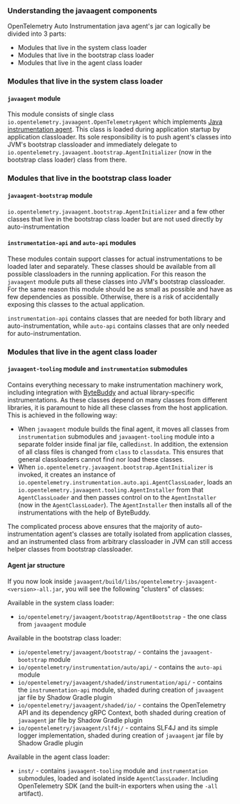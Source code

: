 ### Understanding the javaagent components

OpenTelemetry Auto Instrumentation java agent's jar can logically be divided
into 3 parts:

* Modules that live in the system class loader
* Modules that live in the bootstrap class loader
* Modules that live in the agent class loader

### Modules that live in the system class loader

#### `javaagent` module

This module consists of single class
`io.opentelemetry.javaagent.OpenTelemetryAgent` which implements [Java
instrumentation
agent](https://docs.oracle.com/javase/7/docs/api/java/lang/instrument/package-summary.html).
This class is loaded during application startup by application classloader.
Its sole responsibility is to push agent's classes into JVM's bootstrap
classloader and immediately delegate to
`io.opentelemetry.javaagent.bootstrap.AgentInitializer` (now in the bootstrap class loader)
class from there.

### Modules that live in the bootstrap class loader

#### `javaagent-bootstrap` module

`io.opentelemetry.javaagent.bootstrap.AgentInitializer` and a few other classes that live in the bootstrap class
loader but are not used directly by auto-instrumentation

#### `instrumentation-api` and `auto-api` modules

These modules contain support classes for actual instrumentations to be loaded
later and separately. These classes should be available from all possible
classloaders in the running application. For this reason the `javaagent` module puts
all these classes into JVM's bootstrap classloader. For the same reason this
module should be as small as possible and have as few dependencies as
possible. Otherwise, there is a risk of accidentally exposing this classes to
the actual application.

`instrumentation-api` contains classes that are needed for both library and auto-instrumentation,
while `auto-api` contains classes that are only needed for auto-instrumentation.

### Modules that live in the agent class loader

#### `javaagent-tooling` module and `instrumentation` submodules

Contains everything necessary to make instrumentation machinery work,
including integration with [ByteBuddy](https://bytebuddy.net/) and actual
library-specific instrumentations. As these classes depend on many classes
from different libraries, it is paramount to hide all these classes from the
host application. This is achieved in the following way:

- When `javaagent` module builds the final agent, it moves all classes from
`instrumentation` submodules and `javaagent-tooling` module into a separate
folder inside final jar file, called`inst`.
In addition, the extension of all class files is changed from `class` to `classdata`.
This ensures that general classloaders cannot find nor load these classes.
- When `io.opentelemetry.javaagent.bootstrap.AgentInitializer` is invoked, it creates an
instance of `io.opentelemetry.instrumentation.auto.api.AgentClassLoader`, loads an
`io.opentelemetry.javaagent.tooling.AgentInstaller` from that `AgentClassLoader`
and then passes control on to the `AgentInstaller` (now in the
`AgentClassLoader`). The `AgentInstaller` then installs all of the
instrumentations with the help of ByteBuddy.

The complicated process above ensures that the majority of
auto-instrumentation agent's classes are totally isolated from application
classes, and an instrumented class from arbitrary classloader in JVM can
still access helper classes from bootstrap classloader.

#### Agent jar structure

If you now look inside
`javaagent/build/libs/opentelemetry-javaagent-<version>-all.jar`, you will see the
following "clusters" of classes:

Available in the system class loader:

- `io/opentelemetry/javaagent/bootstrap/AgentBootstrap` - the one class from `javaagent`
module

Available in the bootstrap class loader:

- `io/opentelemetry/javaagent/bootstrap/` - contains the `javaagent-bootstrap` module
- `io/opentelemetry/instrumentation/auto/api/` - contains the `auto-api` module
- `io/opentelemetry/javaagent/shaded/instrumentation/api/` - contains the `instrumentation-api` module,
 shaded during creation of `javaagent` jar file by Shadow Gradle plugin
- `io/opentelemetry/javaagent/shaded/io/` - contains the OpenTelemetry API and its dependency gRPC
Context, both shaded during creation of `javaagent` jar file by Shadow Gradle plugin
- `io/opentelemetry/javaagent/slf4j/` - contains SLF4J and its simple logger implementation, shaded
during creation of `javaagent` jar file by Shadow Gradle plugin

Available in the agent class loader:
- `inst/` - contains `javaagent-tooling` module and `instrumentation` submodules, loaded and isolated
inside `AgentClassLoader`. Including OpenTelemetry SDK (and the built-in exporters when using the
`-all` artifact).
